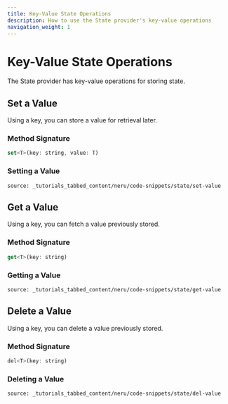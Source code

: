 ```yaml
---
title: Key-Value State Operations
description: How to use the State provider's key-value operations
navigation_weight: 1
---
```


# Key-Value State Operations

The State provider has key-value operations for storing state.

## Set a Value

Using a key, you can store a value for retrieval later.

### Method Signature
```javascript
set<T>(key: string, value: T)
```

### Setting a Value

```tabbed_content
source: _tutorials_tabbed_content/neru/code-snippets/state/set-value
```

## Get a Value

Using a key, you can fetch a value previously stored.

### Method Signature
```javascript
get<T>(key: string)
```

### Getting a Value

```tabbed_content
source: _tutorials_tabbed_content/neru/code-snippets/state/get-value
```

## Delete a Value

Using a key, you can delete a value previously stored.

### Method Signature
```javascript
del<T>(key: string)
```

### Deleting a Value

```tabbed_content
source: _tutorials_tabbed_content/neru/code-snippets/state/del-value
```